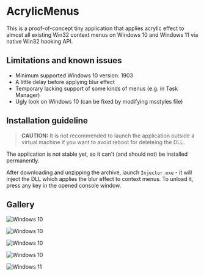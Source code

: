 # AcrylicMenus

This is a proof-of-concept tiny application that applies acrylic effect to almost all existing Win32 context menus on Windows 10 and Windows 11 via native Win32 hooking API.

## Limitations and known issues

- Minimum supported Windows 10 version: 1903
- A little delay before applying blur effect
- Temporary lacking support of some kinds of menus (e.g. in Task Manager)
- Ugly look on Windows 10 (can be fixed by modifying msstyles file)

## Installation guideline

> **CAUTION:** It is not recommended to launch the application outside a virtual machine if you want to avoid reboot for deleteing the DLL.

The application is not stable yet, so it can't (and should not) be installed permanently.

After downloading and unzipping the archive, launch `Injector.exe` - it will inject the DLL which applies the blur effect to context menus. To unload it, press any key in the opened console window.

## Gallery

![Windows 10](https://raw.githubusercontent.com/krlvm/AcrylicMenus/master/.github/images/win10-1.png)

![Windows 10](https://raw.githubusercontent.com/krlvm/AcrylicMenus/master/.github/images/win10-2.png)

![Windows 10](https://raw.githubusercontent.com/krlvm/AcrylicMenus/master/.github/images/win10-3.png)

![Windows 10](https://raw.githubusercontent.com/krlvm/AcrylicMenus/master/.github/images/win10-4.png)

![Windows 11](https://raw.githubusercontent.com/krlvm/AcrylicMenus/master/.github/images/win11-1.png)